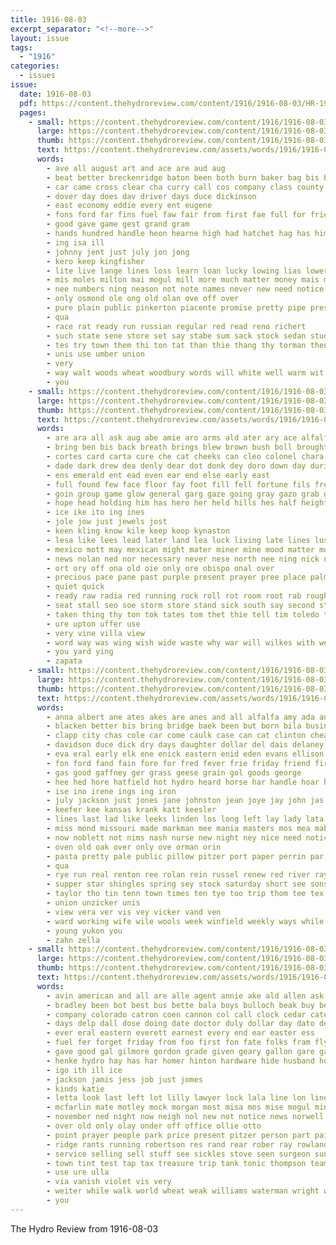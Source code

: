 ```yaml
---
title: 1916-08-03
excerpt_separator: "<!--more-->"
layout: issue
tags:
  - "1916"
categories:
  - issues
issue:
  date: 1916-08-03
  pdf: https://content.thehydroreview.com/content/1916/1916-08-03/HR-1916-08-03.pdf
  pages:
    - small: https://content.thehydroreview.com/content/1916/1916-08-03/small/HR-1916-08-03-01.jpg
      large: https://content.thehydroreview.com/content/1916/1916-08-03/large/HR-1916-08-03-01.jpg
      thumb: https://content.thehydroreview.com/content/1916/1916-08-03/thumbnails/HR-1916-08-03-01.jpg
      text: https://content.thehydroreview.com/assets/words/1916/1916-08-03/HR-1916-08-03-01.txt
      words:
        - ave all august art and ace are aud aug
        - beat better breckenridge baton been both burn baker bag bis big brown boys but bank business bread bak began
        - car came cross clear cha curry call cos company class county cool caddo comes course come cat cin
        - dover day does dav driver days duce dickinson
        - east economy eddie every ent eugene
        - fons ford far fins fuel faw fair from first fae full for friends
        - good gave game gest grand gram
        - hands hundred handle heon hearne high had hatchet hag has him held harder heart hour her harvester hearty hydro
        - ing isa ill
        - johnny jent just july jon jong
        - kero keep kingfisher
        - lite live lange lines loss learn loan lucky lowing lias lower lar look low line lup lash let last
        - mis moles milton mai mogul mill more much matter money mais marks mahan men motto must man mer music mony most many made
        - nee numbers ning neason not note names never new need notice nail
        - only osmond ole ong old olan ove off over
        - pure plain public pinkerton piacente promise pretty pipe present plenty putt people phe pleasant place pro
        - qua
        - race rat ready run russian regular red read reno richert
        - such state sene store set say stabe sum sack stock sedan study start straight sho school she saturday switch speed sale sal suit sey sul sunday summer supply safe stay service see sell sales
        - tes try town them thi ton tat than thie thang thy torman then the tines tome tho ties tura tha tette towne
        - unis use umber union
        - very
        - way walt woods wheat woodbury words will white well warm wit winter with war wish work wharton wos want was
        - you
    - small: https://content.thehydroreview.com/content/1916/1916-08-03/small/HR-1916-08-03-02.jpg
      large: https://content.thehydroreview.com/content/1916/1916-08-03/large/HR-1916-08-03-02.jpg
      thumb: https://content.thehydroreview.com/content/1916/1916-08-03/thumbnails/HR-1916-08-03-02.jpg
      text: https://content.thehydroreview.com/assets/words/1916/1916-08-03/HR-1916-08-03-02.txt
      words:
        - are ara all ask aug abe amie aro arms ald ater ary ace alfalfa anger ante arm aud american attar and aton amer
        - bring ben bis back breath brings blew brown bush boll brought both below bout been blood bell body bold blind brief ball bach bas bag bede bill beard bunch bie but burst boy bee bea ber
        - cortes card carta cure che cat cheeks can cleo colonel chara comes cart cant clear con center course church car come came cheney cold common columbus call chance comp camp
        - dade dark drew dea denly dear dot donk dey doro down day during dorothy door darling drop
        - ens emerald ent ead even ear end else early east
        - full found few face floor fay foot fill fell fortune fils free fires first felt fallen fought fore fane faster fairly fast fury front furry from forward fox frame for forty
        - goin group game glow general garg gaze going gray gazo grab green gave gnade gun good gat
        - hope head holding him has hero her held hills hes half height hie heard hor house har how hammer howe hell hals hands had hand hang heart hae hint
        - ice ike ito ing ines
        - jole jow just jewels jost
        - keen kling know kile keep koop kynaston
        - lesa like lees lead later land lea luck living late lines lusty light laude left loos last lights look lap let long les loud lessen
        - mexico mott may mexican might mater miner mine mood matter moment more men man manta ming mercury master made mun morning mita miss miles must mauser
        - news nolan ned nor necessary never nese north nee ning nick not nething name note now night near
        - ort ory off ona old oie only ore obispo onal over
        - precious pace pane past purple present prayer pree place palm pos proper peon padre plan priest pot pero piece pulling perfect pala pull pear pearl pila plumb
        - quiet quick
        - ready raw radia red running rock roll rot room root rab rough ret rol ria rack range rose ran rege richer risk rage rest rel ros run rife rear
        - seat stall seo soe storm store stand sick south say second still stops send shoulder side sing said short somo sea stay steel shelter see sky sunday shoulders stem soren show salt sch sunda sean shook save shed speaks shoot sol such school sood straight setting stone son sharp set sur seats she single shall sheer srp stream sense stole smell speak saw sink star sho saa seen
        - taken thing thy ton tok tates tom thet thie tell tim toledo tears touch tad tay tite take toward timo tout ting trail thal tender than tha tes tho then tat thone tree them tin tur tina tilt throw the too tank tor tongue turn testi till
        - ure upton uffer use
        - very vine villa view
        - word way was wing wish wide waste why war will wilkes with went wise world wild wan wilke wile water wotton wie wind want wonder while wil winking wen
        - you yard ying
        - zapata
    - small: https://content.thehydroreview.com/content/1916/1916-08-03/small/HR-1916-08-03-03.jpg
      large: https://content.thehydroreview.com/content/1916/1916-08-03/large/HR-1916-08-03-03.jpg
      thumb: https://content.thehydroreview.com/content/1916/1916-08-03/thumbnails/HR-1916-08-03-03.jpg
      text: https://content.thehydroreview.com/assets/words/1916/1916-08-03/HR-1916-08-03-03.txt
      words:
        - anna albert ane ates akes are anes and all alfalfa amy ada aud aver avie ange ary
        - blacken better bis bring bridge baek been but born bila business beat board busing both best burt butler brother bear barker burgman breed buy blair big blanch bas brick bran blanche bros budy bree brides beacon buffalo bussing burgess bale blake blew
        - clapp city chas cole car come caulk case can cat clinton cheap canton came contri cross claude con caine cox corn cadet company change creek chau cost course comes
        - davidson duce dick dry days daughter dollar del dais delaney daniels deep dross day dase dip during danny doe dress dats down deter
        - eva eral early elk ene enick eastern enid eden evans ellison edmond ever
        - fon ford fand fain fore for fred fever frie friday friend first fairfax fire few fost from forward fish folks fall far frank fam fier farm frost fed
        - gas good gaffney ger grass geese grain gol goods george
        - hee hed hore hatfield hot hydro heard horse har handle hoar homes hom hal hamilton had heen has home honor hart hew him hinton hor higa hens henry her hose how high
        - ise ino irene ings ing iron
        - july jackson just jones jane johnston jean joye jay john jas jewels julia jing
        - keefer kee kansas krank katt keesler
        - lines last lad like leeks linden los long left lay lady lata light lacy look living lion london lew lon lynch land let lot line
        - miss mond missouri made markman mee mania masters mos mea mabel more mas marx morning mere mean mong men mung millon money maxwell monday med mero miller man mon mor mae main many much market mer
        - now noblett not nims nash nurse new night ney nice need notice nen needs niece news name north nist near norris nip numbers
        - oven old oak over only ove orman orin
        - pasta pretty pale public pillow pitzer port paper perrin par pla painting poor pee people poke past proper phenix piker penny pro parent pay
        - qua
        - rye run real renton ree rolan rein russel renew red river ray ruth round rou room ready rutledge ream ran rowan range route
        - supper star shingles spring sey stock saturday short see sons square sieg soll subject soon staples silks swell stave sees sister shaffer shirts sis son school she stuff summer sack sur sherman stetson shelton sonday six sunday sil shorts shreck sale south siter shove sims snyder schoo sone
        - taylor tho tin tenn town times ten tye too trip thom tee tex talk the tie tor thomas ton tite them ted than tell train thie top
        - union unzicker unis
        - view vera ver vis vey vicker vand ven
        - ward working wife wile wools week winfield weekly ways while weeks wash wright write woods winn west want wedding went with wes wilson wear warning will was worth weather wheat way weatherford
        - young yukon you
        - zahn zella
    - small: https://content.thehydroreview.com/content/1916/1916-08-03/small/HR-1916-08-03-04.jpg
      large: https://content.thehydroreview.com/content/1916/1916-08-03/large/HR-1916-08-03-04.jpg
      thumb: https://content.thehydroreview.com/content/1916/1916-08-03/thumbnails/HR-1916-08-03-04.jpg
      text: https://content.thehydroreview.com/assets/words/1916/1916-08-03/HR-1916-08-03-04.txt
      words:
        - avin american and all are alle agent annie ake ald allen ask ast andy asante ane
        - bradley been bot best bus bette bala boys bulloch beak buy better bond brown but bill big burn bethel bills barber bullen bullock bank back block
        - company colorado catron coen cannon col call clock cedar cates creek callen chittenden car collins coyote cream clyde county court clay can come chau came carbon capone cobb city
        - days delp dall dose doing date doctor duly dollar day dato deeds dray dinner davis done during
        - ever eral eastern everett earnest every end ear easter ess
        - fuel fer forget friday from foo first fon fate folks fram fly freeze fow fry fares for fall few foreman friends fay far
        - gave good gal gilmore gordon grade given geary gallon gare gad gas
        - henke hydro hay has har homer hinton hardware hide husband home high had hint hon hand hildebrand haro hinson hafer henry hart
        - igo ith ill ice
        - jackson jamis jess job just jomes
        - kinds katie
        - letta look last left lot lilly lawyer lock lala line lon lineberger light let like less live leh large larger lett lake
        - mcfarlin mate motley mock morgan most misa mos mise mogul min market mal mohawk mea morning miles monday made merle mary maud morgans mans may marin marnie
        - november ned night now neigh nol new not notice news norwell near nen north
        - over old only olay onder off office ollie otto
        - point prayer people park price present pitzer person part pais public pay pen per prom peper place
        - ridge rants running robertson res rand rear rober ray rowland ridenour ret rey rel
        - service selling sell stuff see sickles stove seen surgeon sunday summer september sermon standard smith son store swe saturday sale scott sal steady sit sand stead sip such stoves side sales soon said stockton school sun state stand seal
        - town tint test tap tax treasure trip tank tonic thompson team tee tanks tat tink triplett tell thu thome try then tame tha thy tian take them the
        - use ure ulla
        - via vanish violet vis very
        - weiter while walk world wheat weak williams waterman wright write will wane wife wee white was week with wilt wick well way work
        - you
---
```


The Hydro Review from 1916-08-03

<!--more-->

